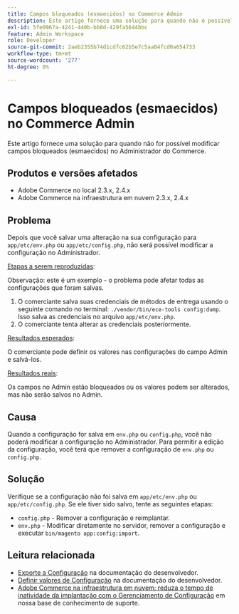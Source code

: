 ```yaml
---
title: Campos bloqueados (esmaecidos) no Commerce Admin
description: Este artigo fornece uma solução para quando não é possível modificar campos no Administrador do Commerce.
exl-id: 5fe0967a-4241-440b-bb0d-429fa5644bbc
feature: Admin Workspace
role: Developer
source-git-commit: 2aeb2355b74d1cdfc62b5e7c5aa04fcd0a654733
workflow-type: tm+mt
source-wordcount: '277'
ht-degree: 0%

---
```


# Campos bloqueados (esmaecidos) no Commerce Admin

Este artigo fornece uma solução para quando não for possível modificar campos bloqueados (esmaecidos) no Administrador do Commerce.

## Produtos e versões afetados

* Adobe Commerce no local 2.3.x, 2.4.x
* Adobe Commerce na infraestrutura em nuvem 2.3.x, 2.4.x

## Problema

Depois que você salvar uma alteração na sua configuração para `app/etc/env.php` ou `app/etc/config.php`, não será possível modificar a configuração no Administrador.

<u>Etapas a serem reproduzidas</u>:

Observação: este é um exemplo - o problema pode afetar todas as configurações que foram salvas.

1. O comerciante salva suas credenciais de métodos de entrega usando o seguinte comando no terminal: `./vendor/bin/ece-tools config:dump`. Isso salva as credenciais no arquivo `app/etc/env.php`.
1. O comerciante tenta alterar as credenciais posteriormente.

<u>Resultados esperados</u>:

O comerciante pode definir os valores nas configurações do campo Admin e salvá-los.

<u>Resultados reais</u>:

Os campos no Admin estão bloqueados ou os valores podem ser alterados, mas não serão salvos no Admin.

## Causa

Quando a configuração for salva em `env.php` ou `config.php`, você não poderá modificar a configuração no Administrador. Para permitir a edição da configuração, você terá que remover a configuração de `env.php` ou `config.php`.

## Solução

Verifique se a configuração não foi salva em `app/etc/env.php` ou `app/etc/config.php`. Se ele tiver sido salvo, tente as seguintes etapas:

* `config.php` - Remover a configuração e reimplantar.
* `env.php` - Modificar diretamente no servidor, remover a configuração e executar `bin/magento app:config:import`.

## Leitura relacionada

* [Exporte a Configuração](https://experienceleague.adobe.com/en/docs/commerce-operations/configuration-guide/cli/configuration-management/export-configuration) na documentação do desenvolvedor.
* [Definir valores de Configuração](https://experienceleague.adobe.com/en/docs/commerce-operations/configuration-guide/cli/configuration-management/set-configuration-values) na documentação do desenvolvedor.
* [Adobe Commerce na infraestrutura em nuvem: reduza o tempo de inatividade da implantação com o Gerenciamento de Configuração](/help/how-to/general/magento-cloud-reduce-deployment-downtime-with-configuration-management.md) em nossa base de conhecimento de suporte.
